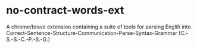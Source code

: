 # no-contract-words-ext
A chrome/brave extension containing a suite of tools for parsing Englih into Correct-Sentence-Structure-Communication-Parse-Syntax-Grammar (C.-S.-S.-C.-P.-S.-G.)
